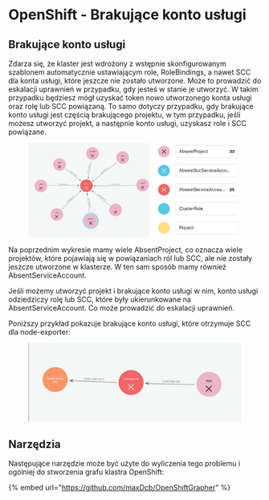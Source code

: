 # OpenShift - Brakujące konto usługi

## Brakujące konto usługi

Zdarza się, że klaster jest wdrożony z wstępnie skonfigurowanym szablonem automatycznie ustawiającym role, RoleBindings, a nawet SCC dla konta usługi, które jeszcze nie zostało utworzone. Może to prowadzić do eskalacji uprawnień w przypadku, gdy jesteś w stanie je utworzyć. W takim przypadku będziesz mógł uzyskać token nowo utworzonego konta usługi oraz rolę lub SCC powiązaną. To samo dotyczy przypadku, gdy brakujące konto usługi jest częścią brakującego projektu, w tym przypadku, jeśli możesz utworzyć projekt, a następnie konto usługi, uzyskasz role i SCC powiązane.

<figure><img src="../../../.gitbook/assets/openshift-missing-service-account-image1.png" alt=""><figcaption></figcaption></figure>

Na poprzednim wykresie mamy wiele AbsentProject, co oznacza wiele projektów, które pojawiają się w powiązaniach ról lub SCC, ale nie zostały jeszcze utworzone w klasterze. W ten sam sposób mamy również AbsentServiceAccount.

Jeśli możemy utworzyć projekt i brakujące konto usługi w nim, konto usługi odziedziczy rolę lub SCC, które były ukierunkowane na AbsentServiceAccount. Co może prowadzić do eskalacji uprawnień.

Poniższy przykład pokazuje brakujące konto usługi, które otrzymuje SCC dla node-exporter:

<figure><img src="../../../.gitbook/assets/openshift-missing-service-account-image2.png" alt=""><figcaption></figcaption></figure>

## Narzędzia

Następujące narzędzie może być użyte do wyliczenia tego problemu i ogólniej do stworzenia grafu klastra OpenShift:

{% embed url="https://github.com/maxDcb/OpenShiftGrapher" %}
